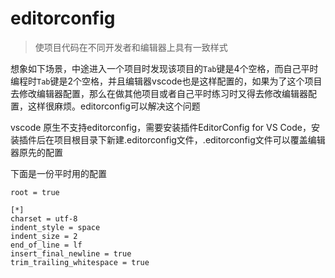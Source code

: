 # editorconfig

> 使项目代码在不同开发者和编辑器上具有一致样式

想象如下场景，中途进入一个项目时发现该项目的`Tab`键是4个空格，而自己平时编程时`Tab`键是2个空格，并且编辑器vscode也是这样配置的，如果为了这个项目去修改编辑器配置，那么在做其他项目或者自己平时练习时又得去修改编辑器配置，这样很麻烦。editorconfig可以解决这个问题

vscode 原生不支持editorconfig，需要安装插件EditorConfig for VS Code，安装插件后在项目根目录下新建.editorconfig文件，.editorconfig文件可以覆盖编辑器原先的配置

下面是一份平时用的配置

```
root = true

[*]
charset = utf-8
indent_style = space
indent_size = 2
end_of_line = lf
insert_final_newline = true
trim_trailing_whitespace = true
```
